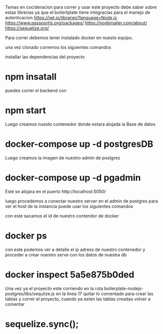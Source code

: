Temas en cocideracion para correr y usar este proyecto debe saber sobre  estas librerias ya que el boilertplate tiene integracias para el manejo de autenticacion 
https://jwt.io/libraries?language=Node.js
https://www.passportjs.org/packages/
https://nodemailer.com/about/
https://sequelize.org/

Para correr debemos tener instalado docker  en nuesto equipo.

una vez clonado corremos los siguientes comandos

installar las dependencias del proyecto 
# npm insatall

puedes correr el backend con 
# npm start


Luego creamos nuesto contenedor donde estara alojada la Base de datos
# docker-compose up -d postgresDB

Luego creamos la imagen de nuestro admin de postgres
# docker-compose up -d pgadmin

  Este se alojara en el puerto   http://localhost:5050/ 

luego procedemos a conectar nuestro server en el admin de postgres para ver el host de la instancia puede usar los siguientes comandos 

 con este sacamos el id de nuestro contendor de docker
 # docker ps 
 con este podemos ver a detalle el ip adress de nuestro contenedor y proceder a crear nuestro serve con los datos de nuestra db 
 # docker inspect 5a5e875b0ded 


Una vez ya el proyecto este corriendo en la ruta boilerplate-nodejs-postgres/libs/sequlize.js en la linea 17 quitar lo comentado para crear las tablas y correr el proyecto, cuando ya esten las tablas creadas volver a comentar
 # sequelize.sync();
